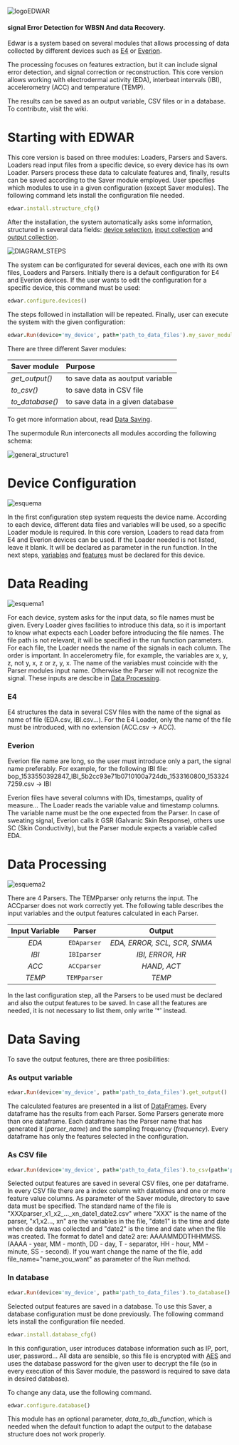 ![logoEDWAR](https://user-images.githubusercontent.com/17572800/87205571-0c325000-c308-11ea-89d9-c6f3bf6598af.png)
#### signal Error Detection for WBSN And data Recovery.
Edwar is a system based on several
modules that allows processing of data collected by different 
devices such as [E4](https://www.empatica.com/en-eu/research/e4/) or 
[Everion](https://www.biovotion.com/everion/).

The processing focuses on features extraction, but it can include signal error
detection, and signal correction or reconstruction. This core version allows working with
electrodermal activity (EDA), interbeat intervals (IBI), accelerometry (ACC) and temperature (TEMP).

The results can be saved as an output variable, CSV files or in a database. To contribute, visit the wiki.

# Starting with EDWAR
This core version is based on three modules: Loaders, Parsers and Savers. Loaders read input files from a specific device, so every device has its own Loader. 
Parsers process these data to calculate features and, finally, results can be saved according to the Saver module employed.
User specifies which modules to use in a given configuration (except Saver modules). 
The following command lets install the configuration file needed.
```ruby
edwar.install.structure_cfg()
```
After the installation, the system automatically asks some information, structured in several data fields: [device selection](#dev), [input collection](#read) and 
[output  collection](#proc).

![DIAGRAM_STEPS](https://user-images.githubusercontent.com/17572800/88675164-f041f300-d0ea-11ea-9885-c365e874ef42.png)

The system can be configurated for several devices, each one with its own files, Loaders and Parsers. Initially there is a default configuration for E4 and
Everion devices. If the user wants to edit the configuration for a specific device, this command must be used:
```ruby
edwar.configure.devices()
```
The steps followed in installation will be repeated.
Finally, user can execute the system with the given configuration:
```ruby
edwar.Run(device='my_device', path='path_to_data_files').my_saver_module()
```
There are three different Saver modules:

Saver module | Purpose
:--- | :---
*get_output()* |  to save data as aoutput variable
*to_csv()* |  to save data in CSV file
*to_database()* | to save data in a given database

To get more information about, read [Data Saving](#save).

The supermodule Run interconects all modules according the following schema:


![general_structure1](https://user-images.githubusercontent.com/17572800/87205868-b3af8280-c308-11ea-9c8f-95d100f4343e.png)

<a name="dev"></a>
# Device Configuration
![esquema](https://user-images.githubusercontent.com/17572800/91544536-28259b80-e920-11ea-974f-a8f0e6b740c1.png)

In the first configuration step system requests the device name. According to each device, different data files and variables will be used, 
so a specific Loader module is required. In this core version, Loaders to read data from E4 and Everion devices can be used.
If the Loader needed is not listed, leave it blank. It will be declared as parameter in the run function.
In the next steps, [variables](#read) and [features](#proc) must be declared for this device.

<a name="read"></a>
# Data Reading
![esquema1](https://user-images.githubusercontent.com/17572800/91544624-44c1d380-e920-11ea-858b-e90b54fe2fa6.png)

For each device, system asks for the input data, so file names must be given. Every Loader gives facilities to introduce this data, so it is important to know what expects each Loader before introducing the file names. The file path is not relevant, it will be 
specified in the run function parameters. For each file, the Loader needs the name of the signals in each column. The order is important. In accelerometry file, for example, the variables are x, y, z, not y, x, z or z, y, x. The name of the variables must coincide with the Parser modules input name. Otherwise the Parser will not recognize the signal. 
These inputs are descibe in [Data Processing](#proc).

### E4
E4 structures the data in several CSV files with the name of the signal as name of file (EDA.csv, IBI.csv...).
For the E4 Loader, only the name of the file must be introduced, with no extension (ACC.csv -> ACC). 

### Everion
Everion file name are long, so the user must introduce only a part, the signal name preferably. For example, for the following IBI file:
bop_1533550392847_IBI_5b2cc93e71b0710100a724db_1533160800_1533247259.csv -> IBI

Everion files have several columns with IDs, timestamps, quality of measure... The Loader reads the variable value and timestamp columns. The variable name
must be the one expected from the Parser. In case of sweating signal, Everion calls it GSR (Galvanic Skin Response), others use SC (Skin Conductivity), but the Parser module expects a variable called EDA.


<a name="proc"></a>
# Data Processing
![esquema2](https://user-images.githubusercontent.com/17572800/91544652-4ee3d200-e920-11ea-88f4-6c4ca1030944.png)

There are 4 Parsers. The TEMPparser only returns the input. The ACCparser does not work correctly yet. 
The following table describes the input variables and the output features calculated in each Parser. 

Input Variable | Parser | Output
:---: | :---: | :---:
*EDA* | `EDAparser` | *EDA, ERROR, SCL, SCR, SNMA*
*IBI* | `IBIparser` | *IBI, ERROR, HR*
*ACC* | `ACCparser` | *HAND, ACT*
*TEMP*| `TEMPparser`| *TEMP*

In the last configuration step, all the Parsers to be used must be declared and also the output features to be saved. In case all the features are needed, 
it is not necessary to list them, only write '*' instead.


<a name="save"></a>
# Data Saving
To save the output features, there are three posibilities:

### As output variable
```ruby
edwar.Run(device='my_device', path='path_to_data_files').get_output()
```
The calculated features are presented in a list of [DataFrames](https://pandas.pydata.org/pandas-docs/stable/reference/api/pandas.DataFrame.html). Every dataframe
has the results from each Parser. Some Parsers generate more than one dataframe. Each dataframe has the Parser name that has generated it (*parser_name*) and the sampling
frequency (*frequency*). Every dataframe has only the features selected in the configuration.

### As CSV file
```ruby
edwar.Run(device='my_device', path='path_to_data_files').to_csv(path='path_to_output_directory')
```
Selected output features are saved in several CSV files, one per dataframe. In every CSV file there are a index column with datetimes and one or more feature value columns.
As parameter of the Saver module, directory to save data must be specified.
The standard name of the file is "XXXparser_x1_x2_..._xn_date1_date2.csv" where "XXX" is the name of the parser, "x1,x2..., xn" are the variables in the file, "date1" is the time and date when de data was collected and "date2" is the time and date when the file was created. The format fo date1 and date2 are: AAAAMMDDTHHMMSS. (AAAA - year, MM - month, DD - day, T - separator, HH - hour, MM - minute, SS - second). If you want change the name of the file, add file_name="name_you_want" as parameter of the Run method.

### In database
```ruby
edwar.Run(device='my_device', path='path_to_data_files').to_database()
```
Selected output features are saved in a database. To use this Saver, a database configuration must be done previously. 
The following command lets install the configuration file needed.
```ruby
edwar.install.database_cfg()
```
In this configuration, user introduces database information such as IP, port, user, password... All data are sensible, so this file is encrypted with 
[AES](https://es.wikipedia.org/wiki/Advanced_Encryption_Standard) and uses the database password for the given user to decrypt the file (so in every 
execution of this Saver module, the password is required to save data in desired database). 

To change any data, use the following command.
```ruby
edwar.configure.database()
```

This module has an optional parameter, *data_to_db_function*, which is needed when the default function to adapt the output to the database structure does 
not work properly.





